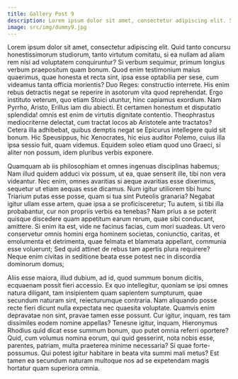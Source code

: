 ```yaml
---
title: Gallery Post 9
description: Lorem ipsum dolor sit amet, consectetur adipiscing elit. Sed ego in hoc resisto Paria sunt igitur. Sit hoc ultimum bonorum, quod nunc a me defenditur Si quidem, inquit, tollerem, sed relinquo. Ea possunt paria non esse. Duo Reges constructio interrete. 
image: src/img/dummy9.jpg
---
```

Lorem ipsum dolor sit amet, consectetur adipiscing elit. Quid tanto concursu honestissimorum studiorum, tanto virtutum comitatu, si ea nullam ad aliam rem nisi ad voluptatem conquiruntur? Si verbum sequimur, primum longius verbum praepositum quam bonum. Quod enim testimonium maius quaerimus, quae honesta et recta sint, ipsa esse optabilia per sese, cum videamus tanta officia morientis? Duo Reges: constructio interrete. His enim rebus detractis negat se reperire in asotorum vita quod reprehendat. Ergo instituto veterum, quo etiam Stoici utuntur, hinc capiamus exordium. Nam Pyrrho, Aristo, Erillus iam diu abiecti. Et certamen honestum et disputatio splendida! omnis est enim de virtutis dignitate contentio. Theophrastus mediocriterne delectat, cum tractat locos ab Aristotele ante tractatos? Cetera illa adhibebat, quibus demptis negat se Epicurus intellegere quid sit bonum. Hic Speusippus, hic Xenocrates, hic eius auditor Polemo, cuius illa ipsa sessio fuit, quam videmus. Equidem soleo etiam quod uno Graeci, si aliter non possum, idem pluribus verbis exponere. 

Quamquam ab iis philosophiam et omnes ingenuas disciplinas habemus; Nam illud quidem adduci vix possum, ut ea, quae senserit ille, tibi non vera videantur. Nec enim, omnes avaritias si aeque avaritias esse dixerimus, sequetur ut etiam aequas esse dicamus. Num igitur utiliorem tibi hunc Triarium putas esse posse, quam si tua sint Puteolis granaria? Negabat igitur ullam esse artem, quae ipsa a se proficisceretur; Tu autem, si tibi illa probabantur, cur non propriis verbis ea tenebas? Nam prius a se poterit quisque discedere quam appetitum earum rerum, quae sibi conducant, amittere. Si enim ita est, vide ne facinus facias, cum mori suadeas. Ut vero conservetur omnis homini erga hominem societas, coniunctio, caritas, et emolumenta et detrimenta, quae felmata et blammata appellant, communia esse voluerunt; Sed quid attinet de rebus tam apertis plura requirere? Neque enim civitas in seditione beata esse potest nec in discordia dominorum domus; 

Aliis esse maiora, illud dubium, ad id, quod summum bonum dicitis, ecquaenam possit fieri accessio. Ex quo intellegitur, quoniam se ipsi omnes natura diligant, tam insipientem quam sapientem sumpturum, quae secundum naturam sint, reiecturumque contraria. Nam aliquando posse recte fieri dicunt nulla expectata nec quaesita voluptate. Quamvis enim depravatae non sint, pravae tamen esse possunt. Cur igitur, inquam, res tam dissimiles eodem nomine appellas? Tenesne igitur, inquam, Hieronymus Rhodius quid dicat esse summum bonum, quo putet omnia referri oportere? Quid, cum volumus nomina eorum, qui quid gesserint, nota nobis esse, parentes, patriam, multa praeterea minime necessaria? Si quae forte-possumus. Qui potest igitur habitare in beata vita summi mali metus? Est tamen ea secundum naturam multoque nos ad se expetendam magis hortatur quam superiora omnia. 
